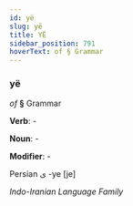 ```yaml
---
id: yë
slug: yë
title: YË
sidebar_position: 791
hoverText: of § Grammar
---
```


### yë

*of* **§** Grammar

**Verb**: -

**Noun**: -

**Modifier**: -

Persian ی -ye [je]

*Indo-Iranian Language Family*